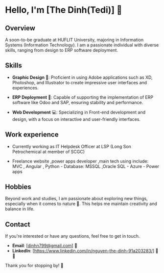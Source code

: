 # Hello, I'm [The Dinh(Tedi)]  👋

## Overview
A soon-to-be graduate at HUFLIT University, majoring in Information Systems (Information Technology). I am a passionate individual with diverse skills, ranging from design to ERP software deployment.

## Skills

- **Graphic Design** 🎨: Proficient in using Adobe applications such as XD, Photoshop, and Illustrator to create impressive user interfaces and experiences.

- **ERP Deployment** 🚀: Capable of supporting the implementation of ERP software like Odoo and SAP, ensuring stability and performance.

- **Web Development** 💻: Specializing in Front-end development and design, with a focus on interactive and user-friendly interfaces.

## Work experience
- Currently working as IT Helpdesk Officer at LSP (Long Son Petrochemical at member of SCGC)

- Freelance website ,power apps developer ,main tech using include: MVC , Angular , Python - Database: MSSQL ,Oracle SQL - Azure - Power apps

## Hobbies

Beyond work and studies, I am passionate about exploring new things, especially when it comes to nature 🌿. This helps me maintain creativity and balance in life.

## Contact

If you're interested or have any questions, feel free to get in touch.

- **Email**: [dinhn799@gmail.com] 📧
- **LinkedIn**: [https://www.linkedin.com/in/nguyen-the-dinh-91a203283/] 🔗🐱

Thank you for stopping by! 🚀
